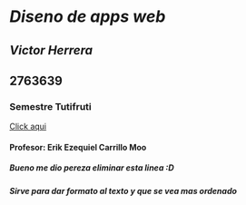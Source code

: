 # *Diseno de apps web*
## _Victor Herrera_ 
## **2763639**
### __Semestre Tutifruti__

[Click aqui](https://www.youtube.com/watch?v=dQw4w9WgXcQ&ab_channel=RickAstley)

#### Profesor: Erik Ezequiel Carrillo Moo

##### Bueno me dio pereza eliminar esta linea :D
##### Sirve para dar formato al texto y que se vea mas ordenado


